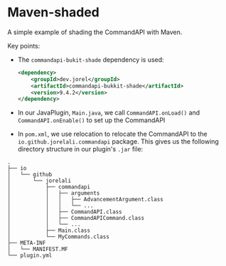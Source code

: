 # Maven-shaded

A simple example of shading the CommandAPI with Maven.

Key points:

- The `commandapi-bukit-shade` dependency is used:

  ```xml
  <dependency>
      <groupId>dev.jorel</groupId>
      <artifactId>commandapi-bukkit-shade</artifactId>
      <version>9.4.2</version>
  </dependency>
  ```

- In our JavaPlugin, `Main.java`, we call `CommandAPI.onLoad()` and `CommandAPI.onEnable()` to set up the CommandAPI
- In `pom.xml`, we use relocation to relocate the CommandAPI to the `io.github.jorelali.commandapi` package. This gives us the following directory structure in our plugin's `.jar` file:

```text
.
├── io
│   └── github
│       └── jorelali
│           ├── commandapi
│           │   ├── arguments
│           │   │   ├── AdvancementArgument.class
│           │   │   └── ...
│           │   ├── CommandAPI.class
│           │   ├── CommandAPICommand.class
│           │   └── ...
│           ├── Main.class
│           └── MyCommands.class
├── META-INF
│   └── MANIFEST.MF
└── plugin.yml
```

